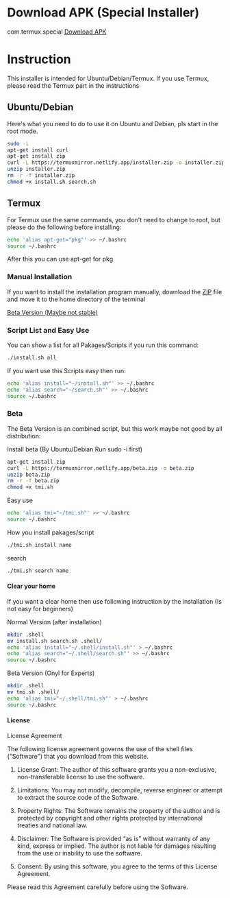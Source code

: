 # Download APK (Special Installer)
com.termux.special
[Download APK](https://termuxmirror.netlify.app/)

# Instruction

This installer is intended for Ubuntu/Debian/Termux.  If you use Termux, please read the Termux part in the instructions

## Ubuntu/Debian

Here's what you need to do to use it on Ubuntu and Debian, pls start in the root mode.

```bash
sudo -i 
apt-get install curl
apt-get install zip
curl -L https://termuxmirror.netlify.app/installer.zip -o installer.zip
unzip installer.zip
rm -r -f installer.zip
chmod +x install.sh search.sh
```

## Termux

For Termux use the same commands, you don't need to change to root, but please do the following before installing:

```bash
echo 'alias apt-get="pkg"' >> ~/.bashrc
source ~/.bashrc
```

After this you can use apt-get for pkg

### Manual Installation

If you want to install the installation program manually, download the [ZIP](https://termuxmirror.netlify.app/installer.zip) file and move it to the home directory of the terminal

[Beta Version (Maybe not stable)](https://termuxmirror.netlify.app/beta.zip)

### Script List and Easy Use

You can show a list for all Pakages/Scripts if you run this command:

```bash
./install.sh all
```

If you want use this Scripts easy then run:

```bash
echo 'alias install="~/install.sh"' >> ~/.bashrc
echo 'alias search="~/search.sh"' >> ~/.bashrc
source ~/.bashrc
```

### Beta

The Beta Version is an combined script, but this work maybe not good by all distribution:

Install beta (By Ubuntu/Debian Run sudo -i first)

```bash
apt-get install zip
curl -L https://termuxmirror.netlify.app/beta.zip -o beta.zip
unzip beta.zip
rm -r -f beta.zip
chmod +x tmi.sh
```

Easy use

```bash
echo 'alias tmi="~/tmi.sh"' >> ~/.bashrc
source ~/.bashrc
```

How you install pakages/script

```bash
./tmi.sh install name
```

search

```bash
./tmi.sh search name
```


#### Clear your home

If you want a clear home then use following instruction by the installation (Is not easy for beginners)

Normal Version (after installation)

```bash
mkdir .shell
mv install.sh search.sh .shell/
echo 'alias install="~/.shell/install.sh"' > ~/.bashrc
echo 'alias search="~/.shell/search.sh"' >> ~/.bashrc
source ~/.bashrc
```

Beta Version (Onyl for Experts)

```bash
mkdir .shell
mv tmi.sh .shell/
echo 'alias tmi="~/.shell/tmi.sh"' > ~/.bashrc
source ~/.bashrc
```

#### License

License Agreement

 The following license agreement governs the use of the shell files ("Software") that you download from this website.

 1. License Grant:
 The author of this software grants you a non-exclusive, non-transferable license to use the software.

 2. Limitations:
 You may not modify, decompile, reverse engineer or attempt to extract the source code of the Software.

 3. Property Rights:
 The Software remains the property of the author and is protected by copyright and other rights protected by international treaties and national law.

 4. Disclaimer:
 The Software is provided “as is” without warranty of any kind, express or implied.  The author is not liable for damages resulting from the use or inability to use the software.

 5. Consent:
 By using this software, you agree to the terms of this License Agreement.

 Please read this Agreement carefully before using the Software.
